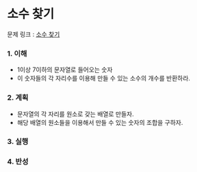 # 소수 찾기

문제 링크 : [소수 찾기](https://programmers.co.kr/learn/courses/30/lessons/42839?language=javascript)

### 1. 이해

- 1이상 7이하의 문자열로 들어오는 숫자
- 이 숫자들의 각 자리수를 이용해 만들 수 있는 소수의 개수를 반환하라.

### 2. 계획

- 문자열의 각 자리를 원소로 갖는 배열로 만들자.
- 해당 배열의 원소들을 이용해서 만들 수 있는 숫자의 조합을 구하자.

### 3. 실행

### 4. 반성
